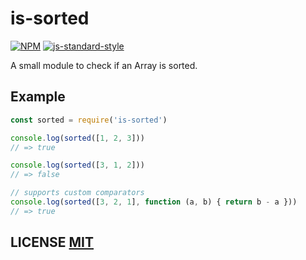 # is-sorted
[![NPM](https://img.shields.io/npm/v/is-sorted.svg)](https://www.npmjs.org/package/is-sorted)
[![js-standard-style](https://cdn.rawgit.com/feross/standard/master/badge.svg)](https://github.com/feross/standard)

A small module to check if an Array is sorted.

## Example
``` javascript
const sorted = require('is-sorted')

console.log(sorted([1, 2, 3]))
// => true

console.log(sorted([3, 1, 2]))
// => false

// supports custom comparators
console.log(sorted([3, 2, 1], function (a, b) { return b - a }))
// => true
```

## LICENSE [MIT](LICENSE)

